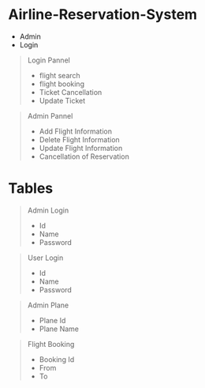 # Airline-Reservation-System

* Admin
* Login

> Login Pannel
>* flight search
>* flight booking
>* Ticket Cancellation
>* Update Ticket

> Admin Pannel
>* Add Flight Information
>* Delete Flight Information
>* Update Flight Information
>* Cancellation of Reservation
 


# Tables

> Admin Login
>* Id
>* Name
>* Password

> User Login
>* Id
>* Name
>* Password

> Admin Plane
>* Plane Id
>* Plane Name

> Flight Booking
>* Booking Id
>* From 
>* To
